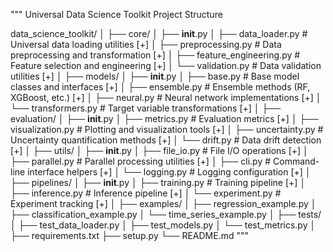 """
Universal Data Science Toolkit Project Structure

data_science_toolkit/
│
├── core/
│   ├── __init__.py
│   ├── data_loader.py          # Universal data loading utilities [+]
│   ├── preprocessing.py        # Data preprocessing and transformation [+]
│   ├── feature_engineering.py  # Feature selection and engineering  [+]
│   └── validation.py          # Data validation utilities [+]
│
├── models/
│   ├── __init__.py
│   ├── base.py               # Base model classes and interfaces [+]
│   ├── ensemble.py           # Ensemble methods (RF, XGBoost, etc.) [+]
│   ├── neural.py             # Neural network implementations [+]
│   └── transformers.py       # Target variable transformations [+]
│
├── evaluation/
│   ├── __init__.py
│   ├── metrics.py            # Evaluation metrics [+]
│   ├── visualization.py      # Plotting and visualization tools [+]
│   ├── uncertainty.py        # Uncertainty quantification methods [+]
│   └── drift.py             # Data drift detection [+]
│
├── utils/
│   ├── __init__.py
│   ├── file_io.py           # File I/O operations [+]
│   ├── parallel.py          # Parallel processing utilities [+]
│   ├── cli.py               # Command-line interface helpers [+]
│   └── logging.py           # Logging configuration [+]
│
├── pipelines/
│   ├── __init__.py
│   ├── training.py          # Training pipeline [+]
│   ├── inference.py         # Inference pipeline [+]
│   └── experiment.py        # Experiment tracking [+]
│
├── examples/
│   ├── regression_example.py
│   ├── classification_example.py
│   └── time_series_example.py
│
├── tests/
│   ├── test_data_loader.py
│   ├── test_models.py
│   └── test_metrics.py
│
├── requirements.txt
├── setup.py
└── README.md
"""